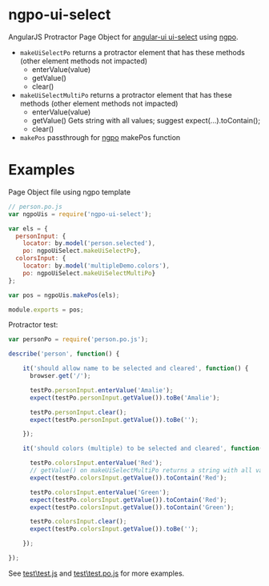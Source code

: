 # ngpo-ui-select
AngularJS Protractor Page Object for [angular-ui ui-select](https://github.com/angular-ui/ui-select) using [ngpo](https://github.com/tonybranfort/ngpo).

* `makeUiSelectPo` returns a protractor element that has these methods (other element methods not impacted) 
    - enterValue(value)
    - getValue()
    - clear()
* `makeUiSelectMultiPo` returns a protractor element that has these methods (other element methods not impacted) 
    - enterValue(value)
    - getValue() Gets string with all values; suggest expect(...).toContain(); 
    - clear()
* `makePos` passthrough for [ngpo](https://github.com/tonybranfort/ngpo) makePos function 

# Examples

Page Object file using ngpo template
```javascript
// person.po.js
var ngpoUis = require('ngpo-ui-select'); 

var els = {
  personInput: {
    locator: by.model('person.selected'),
    po: ngpoUiSelect.makeUiSelectPo},
  colorsInput: {
    locator: by.model('multipleDemo.colors'),
    po: ngpoUiSelect.makeUiSelectMultiPo}    
};

var pos = ngpoUis.makePos(els); 

module.exports = pos; 

```

Protractor test: 
```javascript
var personPo = require('person.po.js');

describe('person', function() {

    it('should allow name to be selected and cleared', function() {
      browser.get('/');

      testPo.personInput.enterValue('Amalie'); 
      expect(testPo.personInput.getValue()).toBe('Amalie'); 

      testPo.personInput.clear(); 
      expect(testPo.personInput.getValue()).toBe(''); 

    });

    it('should colors (multiple) to be selected and cleared', function() {

      testPo.colorsInput.enterValue('Red');
      // getValue() on makeUiSelectMultiPo returns a string with all values
      expect(testPo.colorsInput.getValue()).toContain('Red'); 

      testPo.colorsInput.enterValue('Green'); 
      expect(testPo.colorsInput.getValue()).toContain('Red'); 
      expect(testPo.colorsInput.getValue()).toContain('Green'); 

      testPo.colorsInput.clear(); 
      expect(testPo.colorsInput.getValue()).toBe(''); 

    });

});

```

See [test\test.js](https://github.com/tonybranfort/ngpo-ui-select/blob/master/test/test.js) and [test\test.po.js](https://github.com/tonybranfort/ngpo-ui-select/blob/master/test/test.po.js) for more examples. 


